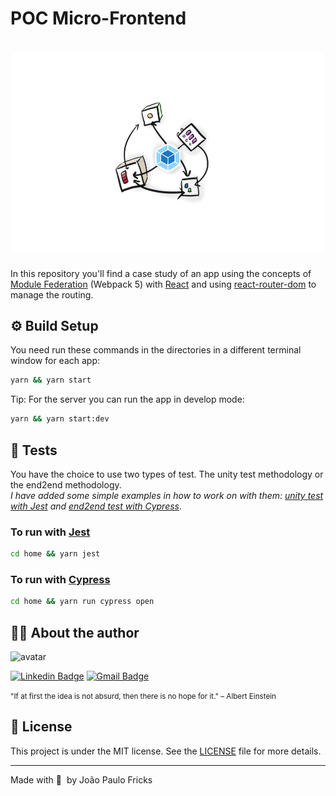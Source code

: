 # POC Micro-Frontend

<h1 align="center">
    <img alt="Webpack" src=".github/modulefederation.png" width="500" />
</h1>

In this repository you'll find a case study of an app using the concepts of [Module Federation](https://webpack.js.org/concepts/module-federation/) (Webpack 5) with [React](https://reactjs.org/) and using [react-router-dom](https://reactrouter.com/) to manage the routing.

## :gear: Build Setup

You need run these commands in the directories in a different terminal window for each app:

```bash
yarn && yarn start
```

Tip: For the server you can run the app in develop mode:

```bash
yarn && yarn start:dev

```

## :microscope: Tests

You have the choice to use two types of test. The unity test methodology or the end2end methodology.  
_I have added some simple examples in how to work on with them: [unity test with Jest](home/src/useCartCount.spec.js) and [end2end test with Cypress](home/cypress/integration/e2e_spec.js)_.

### To run with [Jest](https://jestjs.io/)

```bash
cd home && yarn jest
```

### To run with [Cypress](https://www.cypress.io/)

```bash
cd home && yarn run cypress open
```

## :man_technologist: About the author

<img src="https://github.com/jpcmf.png" width="235" alt="avatar"/>

[![Linkedin Badge](https://img.shields.io/badge/-joaopaulo80-blue?style=flat-square&logo=Linkedin&logoColor=white&link=https://www.linkedin.com/in/joaopaulo80/)](https://www.linkedin.com/in/joaopaulo80/)
[![Gmail Badge](https://img.shields.io/badge/-jpfricks@gmail.com-c14438?style=flat-square&logo=Gmail&logoColor=white&link=mailto:jpfricks@gmail.com)](mailto:jpfricks@gmail.com)

<small>"If at first the idea is not absurd, then there is no hope for it." – Albert Einstein</small>

## :memo: License

This project is under the MIT license. See the [LICENSE](LICENSE.md) file for more details.

---

Made with :purple_heart:&nbsp; by João Paulo Fricks
